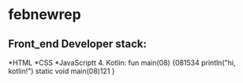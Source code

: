 # febnewrep
## Front_end Developer stack:
*HTML
﻿﻿*CSS
﻿﻿*JavaScriptt
4. Kotlin:
fun main(08) {081534
    println("hi, kotlin!")
    static void main(08)121
}
